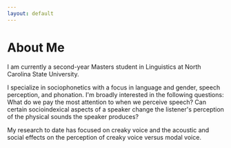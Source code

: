```yaml
---
layout: default
---
```


# About Me

I am currently a second-year Masters student in Linguistics at North Carolina State University.

I specialize in sociophonetics with a focus in language and gender, speech perception, and phonation. I'm broadly interested in the following questions: What do we pay the most attention to when we perceive speech? Can certain socioindexical aspects of a speaker change the listener's perception of the physical sounds the speaker produces?

My research to date has focused on creaky voice and the acoustic and social effects on the perception of creaky voice versus modal voice.
